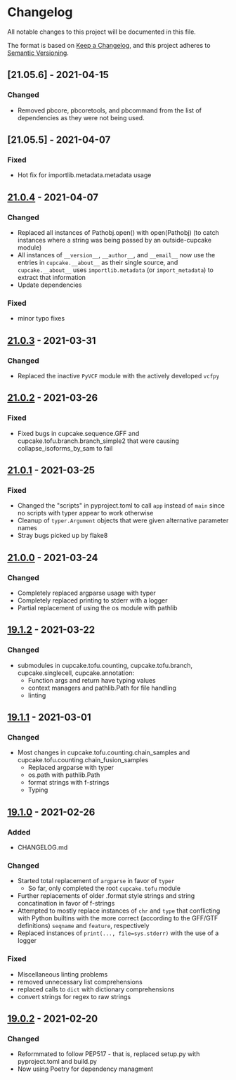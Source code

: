 # Changelog
All notable changes to this project will be documented in this file.

The format is based on [Keep a Changelog](https://keepachangelog.com/en/1.0.0/),
and this project adheres to [Semantic Versioning](https://semver.org/spec/v2.0.0.html).


## [21.05.6] - 2021-04-15

### Changed
- Removed pbcore, pbcoretools, and pbcommand from the list of dependencies as
  they were not being used.

## [21.05.5] - 2021-04-07

### Fixed
- Hot fix for importlib.metadata.metadata usage

## [21.0.4] - 2021-04-07

### Changed
- Replaced all instances of Pathobj.open() with open(Pathobj) (to catch
  instances where a string was being passed by an outside-cupcake module)
- All instances of `__version__`, `__author__`, and `__email__` now use the
  entries in `cupcake.__about__` as their single source, and `cupcake.__about__`
  uses `importlib.metadata` (or `import_metadata`) to extract that information
- Update dependencies

### Fixed
- minor typo fixes

## [21.0.3] - 2021-03-31

### Changed
- Replaced the inactive `PyVCF` module with the actively developed `vcfpy`

## [21.0.2] - 2021-03-26

### Fixed
- Fixed bugs in cupcake.sequence.GFF and cupcake.tofu.branch.branch_simple2 that
  were causing collapse_isoforms_by_sam to fail

## [21.0.1] - 2021-03-25

### Fixed
- Changed the "scripts" in pyproject.toml to call `app` instead of `main`
  since no scripts with typer appear to work otherwise
- Cleanup of `typer.Argument` objects that were given alternative parameter names
- Stray bugs picked up by flake8

## [21.0.0] - 2021-03-24

### Changed
- Completely replaced argparse usage with typer
- Completely replaced printing to stderr with a logger
- Partial replacement of using the os module with pathlib
## [19.1.2] - 2021-03-22

### Changed
- submodules in cupcake.tofu.counting, cupcake.tofu.branch, cupcake.singlecell, cupcake.annotation:
  - Function args and return have typing values
  - context managers and pathlib.Path for file handling
  - linting


## [19.1.1] - 2021-03-01

### Changed
- Most changes in cupcake.tofu.counting.chain_samples and 
  cupcake.tofu.counting.chain_fusion_samples
  - Replaced argparse with typer
  - os.path with pathlib.Path
  - format strings with f-strings
  - Typing

## [19.1.0] - 2021-02-26

### Added
- CHANGELOG.md

### Changed
- Started total replacement of `argparse` in favor of `typer`
  - So far, only completed the root `cupcake.tofu` module
- Further replacements of older .format style strings and string concatination in favor of f-strings
- Attempted to mostly replace instances of `chr` and `type` that conflicting with Python builtins with
  the more correct (according to the GFF/GTF definitions) `seqname` and `feature`, respectively
- Replaced instances of `print(..., file=sys.stderr)` with the use of a logger

### Fixed
- Miscellaneous linting problems
- removed unnecessary list comprehensions
- replaced calls to `dict` with dictionary comprehensions
- convert strings for regex to raw strings

## [19.0.2] - 2021-02-20

### Changed
- Reformmated to follow PEP517 - that is, replaced setup.py with pyproject.toml and build.py
- Now using Poetry for dependency managment


[21.0.4]: https://github.com/olivierlacan/keep-a-changelog/compare/21.0.2...21.0.4
[21.0.3]: https://github.com/olivierlacan/keep-a-changelog/compare/21.0.2...21.0.3
[21.0.2]: https://github.com/olivierlacan/keep-a-changelog/compare/21.0.1...21.0.2
[21.0.1]: https://github.com/olivierlacan/keep-a-changelog/compare/21.0.0...21.0.1
[21.0.0]: https://github.com/olivierlacan/keep-a-changelog/compare/19.1.2...21.0.0
[19.1.2]: https://github.com/olivierlacan/keep-a-changelog/compare/19.1.1...19.1.2
[19.1.1]: https://github.com/olivierlacan/keep-a-changelog/compare/19.1.0...19.1.1
[19.1.0]: https://github.com/olivierlacan/keep-a-changelog/compare/19.0.2...19.1.0
[19.0.2]: https://github.com/olivierlacan/keep-a-changelog/compare/19.0.1...19.0.2